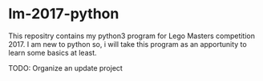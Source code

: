 # lm-2017-python

This repositry contains my python3 program for Lego Masters competition 2017.
I am new to python so, i will take this program as an apportunity to learn some basics at least.


TODO:
Organize an update project
